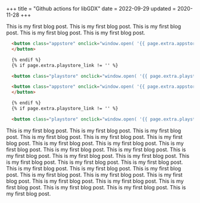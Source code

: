 +++
title = "Github actions for libGDX"
date = 2022-09-29
updated = 2020-11-28
+++

This is my first blog post.
This is my first blog post.
This is my first blog post.
This is my first blog post.
This is my first blog post.

```html
  <button class="appstore" onclick="window.open( '{{ page.extra.appstore_link }}', '_blank') "> ssssssssssssssssssssssssssssssssssssssssssss
  </button>

  {% endif %}
  {% if page.extra.playstore_link != '' %}

  <button class="playstore" onclick="window.open( '{{ page.extra.playstore_link }}', '_blank') ">
```


```html
  <button class="appstore" onclick="window.open( '{{ page.extra.appstore_link }}', '_blank') ">
  </button>

  {% endif %}
  {% if page.extra.playstore_link != '' %}

  <button class="playstore" onclick="window.open( '{{ page.extra.playstore_link }}', '_blank') ">
```

This is my first blog post.
This is my first blog post.
This is my first blog post.
This is my first blog post.
This is my first blog post.
This is my first blog post.
This is my first blog post.
This is my first blog post.
This is my first blog post.
This is my first blog post.
This is my first blog post.
This is my first blog post.
This is my first blog post.
This is my first blog post.
This is my first blog post.
This is my first blog post.
This is my first blog post.
This is my first blog post.
This is my first blog post.
This is my first blog post.
This is my first blog post.
This is my first blog post.
This is my first blog post.
This is my first blog post.
This is my first blog post.
This is my first blog post.
This is my first blog post.
This is my first blog post.
This is my first blog post.
